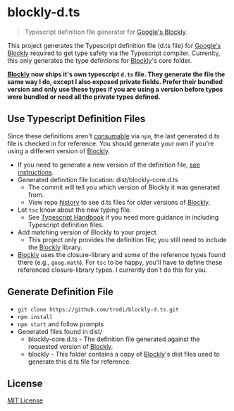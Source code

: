 # blockly-d.ts
> Typescript definition file generator for [Google's Blockly](https://github.com/google/blockly).

This project generates the Typescript definition file (d.ts file) for [Google's Blockly](https://github.com/google/blockly) required to get type safety via the Typescript compiler. Currenlty, this only generates the type defintions for [Blockly](https://github.com/google/blockly)'s core folder.

**[Blockly](https://github.com/google/blockly) now ships it's own typescript `d.ts` file. They generate the file the same way I do, except I also exposed private fields. Prefer their bundled version and only use these types if you are using a version before types were bundled or need all the private types defined.**

## Use Typescript Definition Files
Since these definitions aren't [consumable](https://www.typescriptlang.org/docs/handbook/declaration-files/consumption.html) via `npm`, the last generated d.ts file is checked in for reference. You should generate your own if you're using a different version of [Blockly](https://github.com/google/blockly).
* If you need to generate a new version of the definition file, [see instructions](https://github.com/trodi/blockly-d.ts#generate-definition-file).
* Generated definition file location: dist/blockly-core.d.ts
  * The commit will tell you which version of Blockly it was generated from.
  * View repo [history](https://github.com/trodi/blockly-d.ts/commits/master/dist/blockly-core.d.ts) to see d.ts files for older versions of [Blockly](https://github.com/google/blockly).
* Let `tsc` know about the new typing file.
  * See [Typescript Handbook](https://www.typescriptlang.org/docs/handbook/tsconfig-json.html) if you need more guidance in including Typescript definition files.
* Add matching version of Blockly to your project.
  * This project only provides the definition file; you still need to include the [Blockly](https://github.com/google/blockly) library.
* [Blockly](https://github.com/google/blockly) uses the closure-library and some of the reference types found there (e.g., `goog.math`). For `tsc` to be happy, you'll have to define these referenced closure-library types. I currently don't do this for you.

## Generate Definition File
* `git clone https://github.com/trodi/blockly-d.ts.git`
* `npm install`
* `npm start` and follow prompts
* Generated files found in dist/
  * blockly-core.d.ts - The definition file generated against the requested version of [Blockly](https://github.com/google/blockly).
  * blockly - This folder contains a copy of [Blockly](https://github.com/google/blockly)'s dist files used to generate this d.ts file for reference.

## License
[MIT License](LICENSE)
